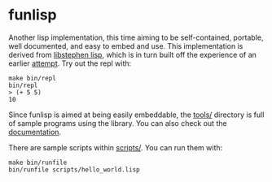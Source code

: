 funlisp
=======

Another lisp implementation, this time aiming to be self-contained, portable,
well documented, and easy to embed and use.  This implementation is derived from
[libstephen lisp][], which is in turn built off the experience of an earlier
[attempt][lisp v1]. Try out the repl with:

    make bin/repl
    bin/repl
    > (+ 5 5)
    10

Since funlisp is aimed at being easily embeddable, the [tools/](tools/)
directory is full of sample programs using the library. You can also check out
the [documentation](doc/index.rst).

There are sample scripts within [scripts/](scripts/). You can run them with:

    make bin/runfile
    bin/runfile scripts/hello_world.lisp

[libstephen lisp]: https://github.com/brenns10/libstephen/tree/master/src/lisp
[lisp v1]: https://github.com/brenns10/lisp
